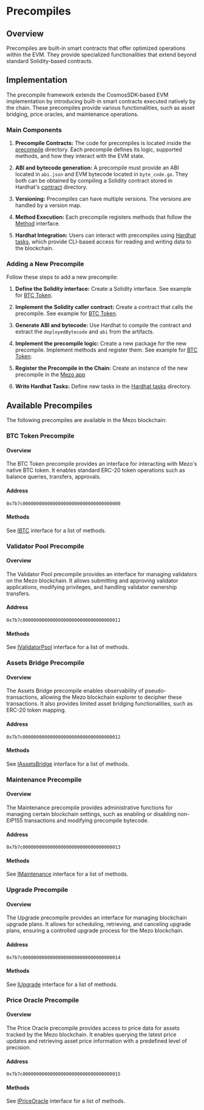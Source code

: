 # Precompiles

## Overview

Precompiles are built-in smart contracts that offer optimized operations within
the EVM. They provide specialized functionalities that extend beyond standard
Solidity-based contracts.

## Implementation

The precompile framework extends the CosmosSDK-based EVM implementation by
introducing built-in smart contracts executed natively by the chain. These
precompiles provide various functionalities, such as asset bridging, price
oracles, and maintenance operations.

### Main Components

1. **Precompile Contracts:** The code for precompiles is located inside the
   [precompile](https://github.com/mezo-org/mezod/tree/main/precompile) directory.
   Each precompile defines its logic, supported methods, and how they
   interact with the EVM state.

2. **ABI and bytecode generation:** A precompile must provide an ABI located in
   `abi.json` and EVM bytecode located in `byte_code.go`. They both can be
   obtained by compiling a Solidity contract stored in Hardhat's
   [contract](https://github.com/mezo-org/mezod/tree/main/precompile/hardhat/contracts)
   directory.

3. **Versioning:** Precompiles can have multiple versions. The versions are
   handled by a version map.

4. **Method Execution:** Each precompile registers methods that follow the
   [Method](https://github.com/mezo-org/mezod/blob/main/precompile/method.go#L30)
   interface.

5. **Hardhat Integration:** Users can interact with precompiles using
   [Hardhat tasks](https://github.com/mezo-org/mezod/tree/main/precompile/hardhat/tasks),
   which provide CLI-based access for reading and writing data to the blockchain.

### Adding a New Precompile

Follow these steps to add a new precompile:

1. **Define the Solidity interface:** Create a Solidity interface. See example
   for [BTC Token](https://github.com/mezo-org/mezod/tree/main/precompile/btctoken).

2. **Implement the Solidity caller contract:** Create a contract that calls the
   precompile. See example for
   [BTC Token](https://github.com/mezo-org/mezod/blob/main/precompile/hardhat/contracts/BTCCaller.sol).

3. **Generate ABI and bytecode:** Use Hardhat to compile the contract and
   extract the `deployedBytecode` and `abi` from the artifacts.

4. **Implement the precompile logic:** Create a new package for the new
   precompile. Implement methods and register them. See example for
   [BTC Token](https://github.com/mezo-org/mezod/tree/main/precompile/btctoken).

5. **Register the Precompile in the Chain:** Create an instance of the new precompile
   in the [Mezo app](https://github.com/mezo-org/mezod/blob/main/app/app.go#L898)

6. **Write Hardhat Tasks:** Define new tasks in the
   [Hardhat tasks](https://github.com/mezo-org/mezod/tree/main/precompile/hardhat/tasks) directory.

## Available Precompiles

The following precompiles are available in the Mezo blockchain:

### BTC Token Precompile

#### Overview

The BTC Token precompile provides an interface for interacting with Mezo's
native BTC token. It enables standard ERC-20 token operations such as balance
queries, transfers, approvals.

#### Address

```
0x7b7c000000000000000000000000000000000000
```

#### Methods

See [IBTC](https://github.com/mezo-org/mezod/blob/main/precompile/btctoken/IBTC.sol)
interface for a list of methods.

### Validator Pool Precompile

#### Overview

The Validator Pool precompile provides an interface for managing validators on
the Mezo blockchain. It allows submitting and approving validator applications,
modifying privileges, and handling validator ownership transfers.

#### Address

```
0x7b7c000000000000000000000000000000000011
```

#### Methods

See [IValidatorPool](https://github.com/mezo-org/mezod/blob/main/precompile/validatorpool/IValidatorPool.sol)
interface for a list of methods.

### Assets Bridge Precompile

#### Overview

The Assets Bridge precompile enables observability of pseudo-transactions,
allowing the Mezo blockchain explorer to decipher these transactions. It also
provides limited asset bridging functionalities, such as ERC-20 token mapping.

#### Address

```
0x7b7c000000000000000000000000000000000012
```

#### Methods

See [IAssetsBridge](https://github.com/mezo-org/mezod/blob/main/precompile/assetsbridge/IAssetsBridge.sol)
interface for a list of methods.

### Maintenance Precompile

#### Overview

The Maintenance precompile provides administrative functions for managing
certain blockchain settings, such as enabling or disabling non-EIP155
transactions and modifying precompile bytecode.

#### Address

```
0x7b7c000000000000000000000000000000000013
```

#### Methods

See [IMaintenance](https://github.com/mezo-org/mezod/blob/main/precompile/maintenance/IMaintenance.sol)
interface for a list of methods.

### Upgrade Precompile

#### Overview

The Upgrade precompile provides an interface for managing blockchain upgrade plans.
It allows for scheduling, retrieving, and canceling upgrade plans, ensuring
a controlled upgrade process for the Mezo blockchain.

#### Address

```
0x7b7c000000000000000000000000000000000014
```

#### Methods

See [IUpgrade](https://github.com/mezo-org/mezod/blob/main/precompile/upgrade/IUpgrade.sol)
interface for a list of methods.

### Price Oracle Precompile

#### Overview

The Price Oracle precompile provides access to price data for assets tracked
by the Mezo blockchain. It enables querying the latest price updates and
retrieving asset price information with a predefined level of precision.

#### Address

```
0x7b7c000000000000000000000000000000000015
```

#### Methods

See [IPriceOracle](https://github.com/mezo-org/mezod/blob/main/precompile/priceoracle/IPriceOracle.sol)
interface for a list of methods.
